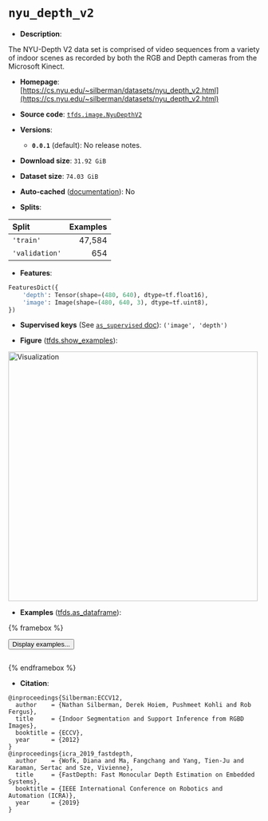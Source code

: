 <div itemscope itemtype="http://schema.org/Dataset">
  <div itemscope itemprop="includedInDataCatalog" itemtype="http://schema.org/DataCatalog">
    <meta itemprop="name" content="TensorFlow Datasets" />
  </div>
  <meta itemprop="name" content="nyu_depth_v2" />
  <meta itemprop="description" content="The NYU-Depth V2 data set is comprised of video sequences from a variety of&#10;indoor scenes as recorded by both the RGB and Depth cameras from the&#10;Microsoft Kinect.&#10;&#10;To use this dataset:&#10;&#10;```python&#10;import tensorflow_datasets as tfds&#10;&#10;ds = tfds.load(&#x27;nyu_depth_v2&#x27;, split=&#x27;train&#x27;)&#10;for ex in ds.take(4):&#10;  print(ex)&#10;```&#10;&#10;See [the guide](https://www.tensorflow.org/datasets/overview) for more&#10;informations on [tensorflow_datasets](https://www.tensorflow.org/datasets).&#10;&#10;&lt;img src=&quot;https://storage.googleapis.com/tfds-data/visualization/fig/nyu_depth_v2-0.0.1.png&quot; alt=&quot;Visualization&quot; width=&quot;500px&quot;&gt;&#10;&#10;" />
  <meta itemprop="url" content="https://www.tensorflow.org/datasets/catalog/nyu_depth_v2" />
  <meta itemprop="sameAs" content="https://cs.nyu.edu/~silberman/datasets/nyu_depth_v2.html" />
  <meta itemprop="citation" content="@inproceedings{Silberman:ECCV12,&#10;  author    = {Nathan Silberman, Derek Hoiem, Pushmeet Kohli and Rob Fergus},&#10;  title     = {Indoor Segmentation and Support Inference from RGBD Images},&#10;  booktitle = {ECCV},&#10;  year      = {2012}&#10;}&#10;@inproceedings{icra_2019_fastdepth,&#10;  author    = {Wofk, Diana and Ma, Fangchang and Yang, Tien-Ju and Karaman, Sertac and Sze, Vivienne},&#10;  title     = {FastDepth: Fast Monocular Depth Estimation on Embedded Systems},&#10;  booktitle = {IEEE International Conference on Robotics and Automation (ICRA)},&#10;  year      = {2019}&#10;}" />
</div>

# `nyu_depth_v2`


*   **Description**:

The NYU-Depth V2 data set is comprised of video sequences from a variety of
indoor scenes as recorded by both the RGB and Depth cameras from the Microsoft
Kinect.

*   **Homepage**:
    [https://cs.nyu.edu/~silberman/datasets/nyu_depth_v2.html](https://cs.nyu.edu/~silberman/datasets/nyu_depth_v2.html)

*   **Source code**:
    [`tfds.image.NyuDepthV2`](https://github.com/tensorflow/datasets/tree/master/tensorflow_datasets/image/nyu_depth_v2.py)

*   **Versions**:

    *   **`0.0.1`** (default): No release notes.

*   **Download size**: `31.92 GiB`

*   **Dataset size**: `74.03 GiB`

*   **Auto-cached**
    ([documentation](https://www.tensorflow.org/datasets/performances#auto-caching)):
    No

*   **Splits**:

Split          | Examples
:------------- | -------:
`'train'`      | 47,584
`'validation'` | 654

*   **Features**:

```python
FeaturesDict({
    'depth': Tensor(shape=(480, 640), dtype=tf.float16),
    'image': Image(shape=(480, 640, 3), dtype=tf.uint8),
})
```

*   **Supervised keys** (See
    [`as_supervised` doc](https://www.tensorflow.org/datasets/api_docs/python/tfds/load#args)):
    `('image', 'depth')`

*   **Figure**
    ([tfds.show_examples](https://www.tensorflow.org/datasets/api_docs/python/tfds/visualization/show_examples)):

<img src="https://storage.googleapis.com/tfds-data/visualization/fig/nyu_depth_v2-0.0.1.png" alt="Visualization" width="500px">

*   **Examples**
    ([tfds.as_dataframe](https://www.tensorflow.org/datasets/api_docs/python/tfds/as_dataframe)):

<!-- mdformat off(HTML should not be auto-formatted) -->

{% framebox %}

<button id="displaydataframe">Display examples...</button>
<div id="dataframecontent" style="overflow-x:scroll"></div>
<script src="https://www.gstatic.com/external_hosted/jquery2.min.js"></script>
<script>
var url = "https://storage.googleapis.com/tfds-data/visualization/dataframe/nyu_depth_v2-0.0.1.html";
$(document).ready(() => {
  $("#displaydataframe").click((event) => {
    // Disable the button after clicking (dataframe loaded only once).
    $("#displaydataframe").prop("disabled", true);

    // Pre-fetch and display the content
    $.get(url, (data) => {
      $("#dataframecontent").html(data);
    }).fail(() => {
      $("#dataframecontent").html(
        'Error loading examples. If the error persist, please open '
        + 'a new issue.'
      );
    });
  });
});
</script>

{% endframebox %}

<!-- mdformat on -->

*   **Citation**:

```
@inproceedings{Silberman:ECCV12,
  author    = {Nathan Silberman, Derek Hoiem, Pushmeet Kohli and Rob Fergus},
  title     = {Indoor Segmentation and Support Inference from RGBD Images},
  booktitle = {ECCV},
  year      = {2012}
}
@inproceedings{icra_2019_fastdepth,
  author    = {Wofk, Diana and Ma, Fangchang and Yang, Tien-Ju and Karaman, Sertac and Sze, Vivienne},
  title     = {FastDepth: Fast Monocular Depth Estimation on Embedded Systems},
  booktitle = {IEEE International Conference on Robotics and Automation (ICRA)},
  year      = {2019}
}
```
